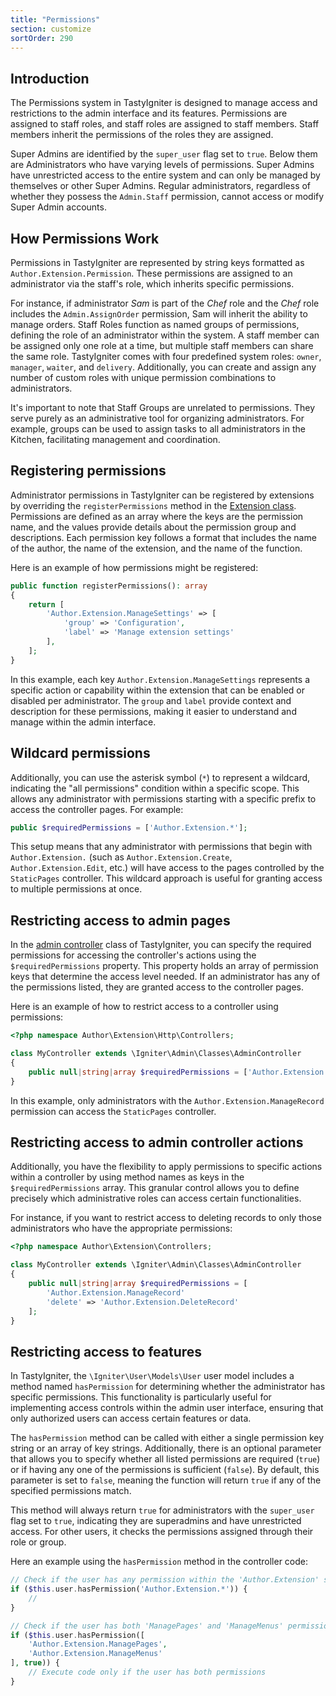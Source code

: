 ```yaml
---
title: "Permissions"
section: customize
sortOrder: 290
---
```


## Introduction

The Permissions system in TastyIgniter is designed to manage access and restrictions to the admin interface and its features. Permissions are assigned to staff roles, and staff roles are assigned to staff members. Staff members inherit the permissions of the roles they are assigned.

Super Admins are identified by the `super_user` flag set to `true`. Below them are Administrators who have varying levels of permissions. Super Admins have unrestricted access to the entire system and can only be managed by themselves or other Super Admins. Regular administrators, regardless of whether they possess the `Admin.Staff` permission, cannot access or modify Super Admin accounts.

## How Permissions Work

Permissions in TastyIgniter are represented by string keys formatted as `Author.Extension.Permission`. These permissions are assigned to an administrator via the staff's role, which inherits specific permissions.

For instance, if administrator _Sam_ is part of the _Chef_ role and the _Chef_ role includes the `Admin.AssignOrder` permission, Sam will inherit the ability to manage orders. Staff Roles function as named groups of permissions, defining the role of an administrator within the system. A staff member can be assigned only one role at a time, but multiple staff members can share the same role. TastyIgniter comes with four predefined system roles: `owner`, `manager`, `waiter`, and `delivery`. Additionally, you can create and assign any number of custom roles with unique permission combinations to administrators.

It's important to note that Staff Groups are unrelated to permissions. They serve purely as an administrative tool for organizing administrators. For example, groups can be used to assign tasks to all administrators in the Kitchen, facilitating management and coordination.

## Registering permissions

Administrator permissions in TastyIgniter can be registered by extensions by overriding the `registerPermissions` method in the [Extension class](../extend/extensions#extension-class). Permissions are defined as an array where the keys are the permission name, and the values provide details about the permission group and descriptions. Each permission key follows a format that includes the name of the author, the name of the extension, and the name of the function.

Here is an example of how permissions might be registered:

```php
public function registerPermissions(): array
{
    return [
        'Author.Extension.ManageSettings' => [
            'group' => 'Configuration',
            'label' => 'Manage extension settings'
        ],
    ];
}
```

In this example, each key `Author.Extension.ManageSettings` represents a specific action or capability within the extension that can be enabled or disabled per administrator. The `group` and `label` provide context and description for these permissions, making it easier to understand and manage within the admin interface.

## Wildcard permissions

Additionally, you can use the asterisk symbol (`*`) to represent a wildcard, indicating the "all permissions" condition within a specific scope. This allows any administrator with permissions starting with a specific prefix to access the controller pages. For example:

```php
public $requiredPermissions = ['Author.Extension.*'];
```

This setup means that any administrator with permissions that begin with `Author.Extension.` (such as `Author.Extension.Create`, `Author.Extension.Edit`, etc.) will have access to the pages controlled by the `StaticPages` controller. This wildcard approach is useful for granting access to multiple permissions at once.

## Restricting access to admin pages

In the [admin controller](../extend/controllers) class of TastyIgniter, you can specify the required permissions for accessing the controller's actions using the `$requiredPermissions` property. This property holds an array of permission keys that determine the access level needed. If an administrator has any of the permissions listed, they are granted access to the controller pages.

Here is an example of how to restrict access to a controller using permissions:

```php
<?php namespace Author\Extension\Http\Controllers;

class MyController extends \Igniter\Admin\Classes\AdminController
{
    public null|string|array $requiredPermissions = ['Author.Extension.ManageRecord'];
}
```

In this example, only administrators with the `Author.Extension.ManageRecord` permission can access the `StaticPages` controller.

## Restricting access to admin controller actions

Additionally, you have the flexibility to apply permissions to specific actions within a controller by using method names as keys in the `$requiredPermissions` array. This granular control allows you to define precisely which administrative roles can access certain functionalities.

For instance, if you want to restrict access to deleting records to only those administrators who have the appropriate permissions:

```php
<?php namespace Author\Extension\Controllers;

class MyController extends \Igniter\Admin\Classes\AdminController
{
    public null|string|array $requiredPermissions = [
        'Author.Extension.ManageRecord'
        'delete' => 'Author.Extension.DeleteRecord'
    ];
}
```

## Restricting access to features

In TastyIgniter, the `\Igniter\User\Models\User` user model includes a method named `hasPermission` for determining whether the administrator has specific permissions. This functionality is particularly useful for implementing access controls within the admin user interface, ensuring that only authorized users can access certain features or data.

The `hasPermission` method can be called with either a single permission key string or an array of key strings. Additionally, there is an optional parameter that allows you to specify whether all listed permissions are required (`true`) or if having any one of the permissions is sufficient (`false`). By default, this parameter is set to `false`, meaning the function will return `true` if any of the specified permissions match.

This method will always return `true` for administrators with the `super_user` flag set to `true`, indicating they are superadmins and have unrestricted access. For other users, it checks the permissions assigned through their role or group.

Here an example using the `hasPermission` method in the controller code:

```php
// Check if the user has any permission within the 'Author.Extension' scope
if ($this.user.hasPermission('Author.Extension.*')) {
    //
}

// Check if the user has both 'ManagePages' and 'ManageMenus' permissions
if ($this.user.hasPermission([
    'Author.Extension.ManagePages',
    'Author.Extension.ManageMenus'
], true)) {
    // Execute code only if the user has both permissions
}
```
